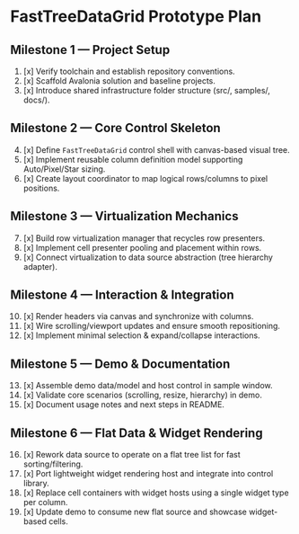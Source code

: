 # FastTreeDataGrid Prototype Plan

## Milestone 1 — Project Setup
1. [x] Verify toolchain and establish repository conventions.
2. [x] Scaffold Avalonia solution and baseline projects.
3. [x] Introduce shared infrastructure folder structure (src/, samples/, docs/).

## Milestone 2 — Core Control Skeleton
4. [x] Define `FastTreeDataGrid` control shell with canvas-based visual tree.
5. [x] Implement reusable column definition model supporting Auto/Pixel/Star sizing.
6. [x] Create layout coordinator to map logical rows/columns to pixel positions.

## Milestone 3 — Virtualization Mechanics
7. [x] Build row virtualization manager that recycles row presenters.
8. [x] Implement cell presenter pooling and placement within rows.
9. [x] Connect virtualization to data source abstraction (tree hierarchy adapter).

## Milestone 4 — Interaction & Integration
10. [x] Render headers via canvas and synchronize with columns.
11. [x] Wire scrolling/viewport updates and ensure smooth repositioning.
12. [x] Implement minimal selection & expand/collapse interactions.

## Milestone 5 — Demo & Documentation
13. [x] Assemble demo data/model and host control in sample window.
14. [x] Validate core scenarios (scrolling, resize, hierarchy) in demo.
15. [x] Document usage notes and next steps in README.

## Milestone 6 — Flat Data & Widget Rendering
16. [x] Rework data source to operate on a flat tree list for fast sorting/filtering.
17. [x] Port lightweight widget rendering host and integrate into control library.
18. [x] Replace cell containers with widget hosts using a single widget type per column.
19. [x] Update demo to consume new flat source and showcase widget-based cells.
